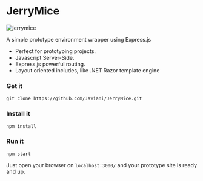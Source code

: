 
# JerryMice

![jerrymice](www/assets/img/jerrymice.png)

A simple prototype environment wrapper using Express.js

- Perfect for prototyping projects.
- Javascript Server-Side.
- Express.js powerful routing.
- Layout oriented includes, like .NET Razor template engine


### Get it
```
git clone https://github.com/Javiani/JerryMice.git
```

### Install it

```
npm install
```

### Run it

```
npm start
```

Just open your browser on `localhost:3000/` and your prototype site is ready and up.
